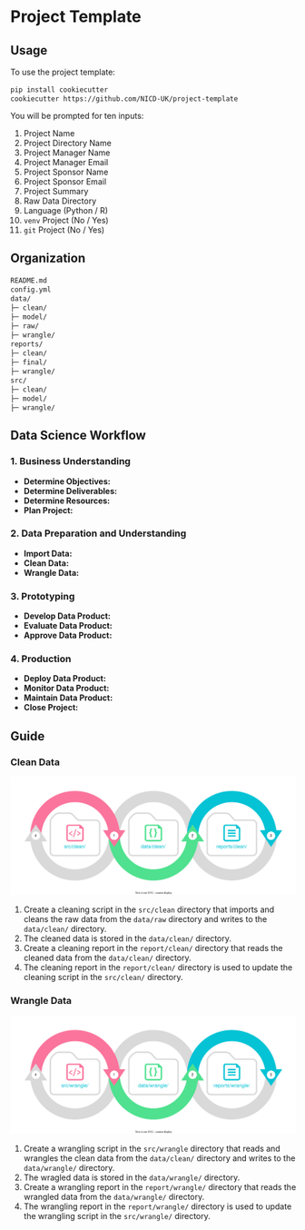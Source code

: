 # Project Template

## Usage

To use the project template:

```
pip install cookiecutter
cookiecutter https://github.com/NICD-UK/project-template
```

You will be prompted for ten inputs:

1. Project Name
2. Project Directory Name
3. Project Manager Name
4. Project Manager Email
5. Project Sponsor Name
6. Project Sponsor Email
7. Project Summary
8. Raw Data Directory
9. Language (Python / R)
10. `venv` Project (No / Yes)
11. `git` Project (No / Yes)

## Organization

```
README.md
config.yml
data/
├─ clean/
├─ model/
├─ raw/
├─ wrangle/
reports/
├─ clean/
├─ final/
├─ wrangle/
src/
├─ clean/
├─ model/
├─ wrangle/
```

## Data Science Workflow

### 1. Business Understanding

- **Determine Objectives:**
- **Determine Deliverables:**
- **Determine Resources:**
- **Plan Project:** 

### 2. Data Preparation and Understanding

- **Import Data:** 
- **Clean Data:**
- **Wrangle Data:**

### 3. Prototyping

- **Develop Data Product:**
- **Evaluate Data Product:**
- **Approve Data Product:**

### 4. Production

- **Deploy Data Product:**
- **Monitor Data Product:**
- **Maintain Data Product:**
- **Close Project:**

## Guide

### Clean Data

![](figures/clean.drawio.svg)

1. Create a cleaning script in the `src/clean` directory that imports and cleans the raw data from the `data/raw` directory and writes to the `data/clean/` directory.
2. The cleaned data is stored in the `data/clean/` directory.
3. Create a cleaning report in the `report/clean/` directory that reads the cleaned data from the `data/clean/` directory.
4. The cleaning report in the `report/clean/` directory is used to update the cleaning script in the `src/clean/` directory.

### Wrangle Data

![](figures/wrangle.drawio.svg)

1. Create a wrangling script in the `src/wrangle` directory that reads and wrangles the clean data from the `data/clean/` directory and writes to the `data/wrangle/` directory.
2. The wragled data is stored in the `data/wrangle/` directory.
3. Create a wrangling report in the `report/wrangle/` directory that reads the wrangled data from the `data/wrangle/` directory.
4. The wrangling report in the `report/wrangle/` directory is used to update the wrangling script in the `src/wrangle/` directory.
